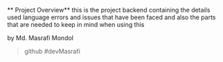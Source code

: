 ** Project Overview**
this is the project backend containing the details used language errors and issues that have been faced and also the parts that are needed to keep in mind when using this



by Md. Masrafi Mondol
> github #devMasrafi
